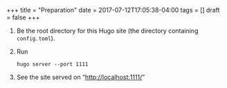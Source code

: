 +++
title = "Preparation"
date = 2017-07-12T17:05:38-04:00
tags = []
draft = false
+++

1.  Be the root directory for this Hugo site (the directory containing
    `config.toml`).
2.  Run

    ```text
    hugo server --port 1111
    ```
3.  See the site served on &ldquo;<http://localhost:1111/>&rdquo;
